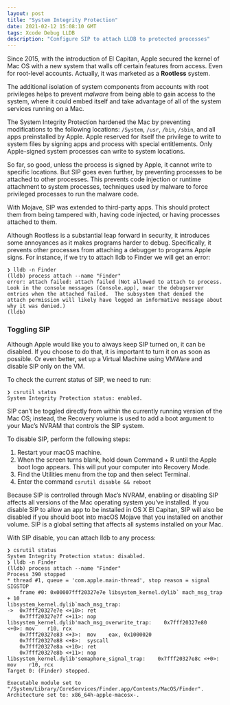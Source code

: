 ```yaml
---
layout: post
title: "System Integrity Protection"
date: 2021-02-12 15:08:10 GMT
tags: Xcode Debug LLDB
description: "Configure SIP to attach LLDB to protected processes"
---
```


Since 2015, with the introduction of El Capitan, Apple secured the kernel of Mac OS with a new system that walls off certain features from access. Even for root-level accounts. Actually, it was marketed as a **Rootless** system. 

The additional isolation of system components from accounts with root privileges helps to prevent *malware* from being able to gain access to the system, where it could embed itself and take advantage of all of the system services running on a Mac.

The System Integrity Protection hardened the Mac by preventing modifications to the following locations: `/System`, `/usr`, `/bin`, `/sbin`, and all apps preinstalled by Apple. Apple reserved for itself the privilege to write to system files by signing apps and process with special entitlements. Only Apple-signed system processes can write to system locations. 

So far, so good, unless the process is signed by Apple, it cannot write to specific locations. But SIP goes even further, by preventing processes to be attached to other processes. This prevents code injection or runtime attachment to system processes, techniques used by malware to force privileged processes to run the malware code.

With Mojave, SIP was extended to third-party apps. This should protect them from being tampered with, having code injected, or having processes attached to them.

Although Rootless is a substantial leap forward in security, it introduces some annoyances as it makes programs harder to debug. Specifically, it prevents other processes from attaching a debugger to programs Apple signs. For instance, if we try to attach lldb to Finder we will get an error: 

```
❯ lldb -n Finder
(lldb) process attach --name "Finder"
error: attach failed: attach failed (Not allowed to attach to process.  Look in the console messages (Console.app), near the debugserver entries when the attached failed.  The subsystem that denied the attach permission will likely have logged an informative message about why it was denied.)
(lldb)
```

### Toggling SIP
Although Apple would like you to always keep SIP turned on, it can be disabled. If you choose to do that, it is important to turn it on as soon as possible. Or even better, set up a Virtual Machine using VMWare and disable SIP only on the VM. 

To check the current status of SIP, we need to run: 

```
❯ csrutil status
System Integrity Protection status: enabled.
```

SIP can’t be toggled directly from within the currently running version of the Mac OS; instead, the Recovery volume is used to add a boot argument to your Mac’s NVRAM that controls the SIP system.

To disable SIP, perform the following steps:

1. Restart your macOS machine.
2. When the screen turns blank, hold down Command + R until the Apple boot logo appears. This will put your computer into Recovery Mode.
3. Find the Utilities menu from the top and then select Terminal.
4. Enter the command `csrutil disable && reboot`

Because SIP is controlled through Mac’s NVRAM, enabling or disabling SIP affects all versions of the Mac operating system you’ve installed. If you disable SIP to allow an app to be installed in OS X El Capitan, SIP will also be disabled if you should boot into macOS Mojave that you installed on another volume. SIP is a global setting that affects all systems installed on your Mac.

With SIP disable, you can attach lldb to any process: 

```
❯ csrutil status
System Integrity Protection status: disabled.
❯ lldb -n Finder
(lldb) process attach --name "Finder"
Process 390 stopped
* thread #1, queue = 'com.apple.main-thread', stop reason = signal SIGSTOP
    frame #0: 0x00007fff20327e7e libsystem_kernel.dylib` mach_msg_trap  + 10
libsystem_kernel.dylib`mach_msg_trap:
->  0x7fff20327e7e <+10>: ret
    0x7fff20327e7f <+11>: nop
libsystem_kernel.dylib'mach_msg_overwrite_trap:    0x7fff20327e80 <+0>: mov    r10, rcx
    0x7fff20327e83 <+3>:  mov    eax, 0x1000020
    0x7fff20327e88 <+8>:  syscall
    0x7fff20327e8a <+10>: ret
    0x7fff20327e8b <+11>: nop
libsystem_kernel.dylib'semaphore_signal_trap:    0x7fff20327e8c <+0>: mov    r10, rcx
Target 0: (Finder) stopped.

Executable module set to "/System/Library/CoreServices/Finder.app/Contents/MacOS/Finder".
Architecture set to: x86_64h-apple-macosx-.
```